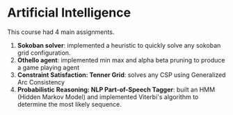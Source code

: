 # Artificial Intelligence

This course had 4 main assignments.

1) <b>Sokoban solver</b>: implemented a heuristic to quickly solve any sokoban grid configuration.
2) <b>Othello agent</b>: implemented min max and alpha beta pruning to produce a game playing agent
3) <b>Constraint Satisfaction: Tenner Grid</b>: solves any CSP using Generalized Arc Consistency
4) <b> Probabilistic Reasoning: NLP Part-of-Speech Tagger</b>: built an HMM (Hidden Markov Model) and implemented Viterbi's algorithm to determine the most likely sequence.
